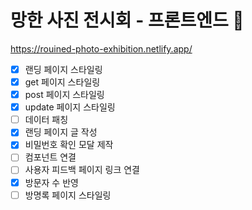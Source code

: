 # 망한 사진 전시회 - 프론트엔드 🌷

https://rouined-photo-exhibition.netlify.app/

- [x] 랜딩 페이지 스타일링
- [x] get 페이지 스타일링
- [x] post 페이지 스타일링
- [x] update 페이지 스타일링
- [ ] 데이터 패칭
- [x] 랜딩 페이지 글 작성
- [x] 비밀번호 확인 모달 제작
- [ ] 컴포넌트 연결
- [ ] 사용자 피드백 페이지 링크 연결
- [x] 방문자 수 반영
- [ ] 방명록 페이지 스타일링
